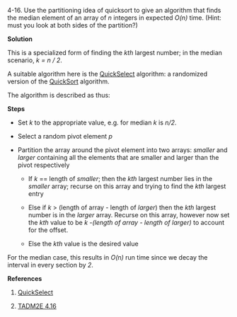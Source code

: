 4-16. Use the partitioning idea of quicksort to give an algorithm that finds the median element of an array of *n* integers in expected *O(n)* time. (Hint: must you look at both sides of the partition?)

**Solution** 

This is a specialized form of finding the *kth* largest number; in the median scenario, *k = n / 2*.

A suitable algorithm here is the [QuickSelect](https://en.wikipedia.org/wiki/Quickselect) algorithm: a randomized version of the [QuickSort](https://en.wikipedia.org/wiki/Quicksort) algorithm.

The algorithm is described as thus:

**Steps**

* Set *k* to the appropriate value, e.g. for median *k* is *n/2*.

* Select a random pivot element *p*

* Partition the array around the pivot element into two arrays: *smaller* and *larger* containing all the elements that are smaller and larger than the pivot respectively

    * If *k* == length of *smaller*; then the *kth* largest number lies in the *smaller* array; recurse on this array and trying to find the *kth* largest entry
    
    * Else if *k* > (length of array - length of *larger*) then the *kth* largest number is in the *larger* array. Recurse on this array, however now set the *kth* value to be *k -(length of array - length of *larger*)* to account for the offset.
    
    * Else the *kth* value is the desired value
    
    
For the median case, this results in *O(n)* run time since we decay the interval in every section by *2*. 

**References**

1. [QuickSelect](http://www.cs.yale.edu/homes/aspnes/pinewiki/QuickSelect.html)

2. [TADM2E 4.16](http://www.algorithm.cs.sunysb.edu/algowiki/index.php/TADM2E_4.16)